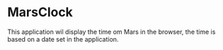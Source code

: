 # MarsClock
This application wil display the time om Mars in the browser, the time is based on a date set in the application.
